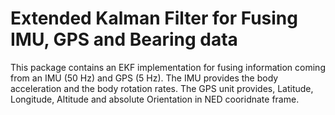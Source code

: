 # Extended Kalman Filter for Fusing IMU, GPS and Bearing data
This package contains an EKF implementation for fusing information coming from an IMU (50 Hz) and GPS (5 Hz). The IMU provides the body acceleration and the body rotation rates. The GPS unit provides, Latitude, Longitude, Altitude and absolute Orientation in NED cooridnate frame.
